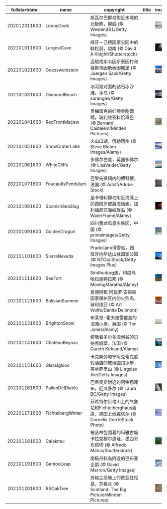 |fullstartdate|name|copyright|title|image|
|--|--|--|--|--|
202012311600|LoonyDook|斯瓦尔巴群岛附近水域的北极熊，挪威 (© Westend61/Getty Images)||![](/zh-CN/2021/01/202012311600LoonyDook.jpg)|
202101011600|LargestCave|峰牙－己榜国家公园中的韩松洞，越南 (© David A Knight/Shutterstock)||![](/zh-CN/2021/01/202101011600LargestCave.jpg)|
202101021600|Goessweinstein|远眺格斯韦因斯泰因村和格斯韦因斯泰因城堡 (© Juergen Sack/Getty Images)||![](/zh-CN/2021/01/202101021600Goessweinstein.jpg)|
202101031600|DiamondBeach|冰河湖对面的钻石冰沙滩，冰岛 (© surangaw/Getty Images)||![](/zh-CN/2021/01/202101031600DiamondBeach.jpg)|
202101041600|RedFrontMacaw|奥梅雷克的红额金刚鹦鹉，玻利维亚科恰班巴 (© Bernard Castelein/Minden Pictures)||![](/zh-CN/2021/01/202101041600RedFrontMacaw.jpg)|
202101051600|SnowCraterLake|火山口湖，俄勒冈州 (© Steve Bloom Images/Alamy)||![](/zh-CN/2021/01/202101051600SnowCraterLake.jpg)|
202101061600|WhiteCliffs|多佛尔白崖，英国多佛尔 (© LisaValder/Getty Images)||![](/zh-CN/2021/01/202101061600WhiteCliffs.jpg)|
202101071600|FoucaultsPendulum|巴黎先贤祠内的傅科摆，法国 (© Adolf/Adobe Stock)||![](/zh-CN/2021/01/202101071600FoucaultsPendulum.jpg)|
202101081600|SpanishSeaSlug|圣卡塔利娜岛附近海藻上的西班牙披肩海蛞蝓，加利福尼亚海峡群岛 (© WaterFrame/Alamy)||![](/zh-CN/2021/01/202101081600SpanishSeaSlug.jpg)|
202101091600|GoldenDragon|四川黄龙风景名胜区，中国 (© primeimages/Getty Images)||![](/zh-CN/2021/01/202101091600GoldenDragon.jpg)|
202101101600|SierraNevada|Pradollano滑雪站，西班牙内华达山脉国家公园 (© NTCo/iStock/Getty Images Plus)||![](/zh-CN/2021/01/202101101600SierraNevada.jpg)|
202101111600|SeaFort|Sindhudurg堡，印度马哈拉施特拉邦 (© MovingMaratha/Alamy)||![](/zh-CN/2021/01/202101111600SeaFort.jpg)|
202101121600|BolivianSummer|爱德阿都·阿瓦罗·安第斯国家保护区内的火烈鸟，玻利维亚 (© Art Wolfe/Danita Delimont)||![](/zh-CN/2021/01/202101121600BolivianSummer.jpg)|
202101131600|BrightonSnow|布莱顿-霍夫被雪覆盖的海滩小屋，英国 (© Tim Jones/Alamy)||![](/zh-CN/2021/01/202101131600BrightonSnow.jpg)|
202101141600|ChateauBeynac|俯瞰着多尔多涅河谷的贝纳克城堡，法国 (© Gareth Kirkland/Alamy)||![](/zh-CN/2021/01/202101141600ChateauBeynac.jpg)|
202101151600|GlassIgloos|卡克斯劳塔宁阿克蒂克度假酒店的玻璃圆顶冰屋，芬兰萨里山  (© Lingxiao Xie/Getty Images)||![](/zh-CN/2021/01/202101151600GlassIgloos.jpg)|
202101161600|PailonDelDiablo|巴尼奥斯附近的阿格杨瀑布，厄瓜多尔 (© Laura BC/Getty Images)||![](/zh-CN/2021/01/202101161600PailonDelDiablo.jpg)|
202101171600|FichtelbergWinter|菲希特尔贝格山上的气象站和Fichtelberghaus酒店，德国上维森塔尔 (© Cornelia Dorr/eStock Photo)||![](/zh-CN/2021/01/202101171600FichtelbergWinter.jpg)|
202101181600|Calakmul|被丛林包围着的玛雅古城卡拉克穆尔遗址，墨西哥坎佩切 (© Alfredo Matus/Shutterstock)||![](/zh-CN/2021/01/202101181600Calakmul.jpg)|
202101191600|GentooLeap|南极丹科岛附近的巴布亚企鹅 (© David Merron/Getty Images)||![](/zh-CN/2021/01/202101191600GentooLeap.jpg)|
202101201600|RSOakTree|苏格兰高地上的欧亚红松鼠，苏格兰 (© Scotland: The Big Picture/Minden Pictures)||![](/zh-CN/2021/01/202101201600RSOakTree.jpg)|
